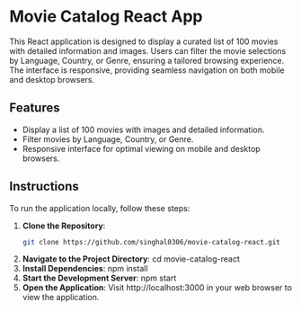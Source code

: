 # Movie Catalog React App

This React application is designed to display a curated list of 100 movies with detailed information and images. Users can filter the movie selections by Language, Country, or Genre, ensuring a tailored browsing experience. The interface is responsive, providing seamless navigation on both mobile and desktop browsers.

## Features

- Display a list of 100 movies with images and detailed information.
- Filter movies by Language, Country, or Genre.
- Responsive interface for optimal viewing on mobile and desktop browsers.

## Instructions

To run the application locally, follow these steps:

1. **Clone the Repository**: 
   ```bash
   git clone https://github.com/singhal0306/movie-catalog-react.git
2. **Navigate to the Project Directory**:
   cd movie-catalog-react
3. **Install Dependencies**:
   npm install
4. **Start the Development Server**:
   npm start
5. **Open the Application**:
   Visit http://localhost:3000 in your web browser to view the application.

   

